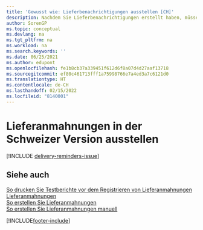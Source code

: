 ```yaml
---
title: 'Gewusst wie: Lieferbenachrichtigungen ausstellen [CH]'
description: Nachdem Sie Lieferbenachrichtigungen erstellt haben, müssen Sie sie registrieren und ausdrucken, sodass Sie Mahnungen an Kreditoren verschicken können.
author: SorenGP
ms.topic: conceptual
ms.devlang: na
ms.tgt_pltfrm: na
ms.workload: na
ms.search.keywords: ''
ms.date: 06/25/2021
ms.author: edupont
ms.openlocfilehash: fe1b8cb37a339451f612d6f8a07d4d27aaf13718
ms.sourcegitcommit: ef80c461713fff1a75998766e7a4ed3a7c6121d0
ms.translationtype: HT
ms.contentlocale: de-CH
ms.lasthandoff: 02/15/2022
ms.locfileid: "8140001"
---
```

# <a name="issue-delivery-reminders-in-the-swiss-version"></a>Lieferanmahnungen in der Schweizer Version ausstellen

[!INCLUDE [delivery-reminders-issue](../includes/ATCHDE/delivery-reminders-issue.md)]

## <a name="see-also"></a>Siehe auch

[So drucken Sie Testberichte vor dem Registrieren von Lieferanmahnungen](how-to-print-test-reports-for-delivery-reminders.md)  
[Lieferanmahnungen](delivery-reminders.md)  
[So erstellen Sie Lieferanmahnungen](how-to-generate-delivery-reminders.md)  
[So erstellen Sie Lieferanmahnungen manuell](how-to-create-delivery-reminders-manually.md)  


[!INCLUDE[footer-include](../../includes/footer-banner.md)]